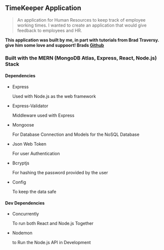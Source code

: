 ## TimeKeeper Application

> An application for Human Resources to keep track of employee working times. I wanted to create an application that would give feedback to employees and HR.

**This application was built by me, in part with tutorials from Brad Traversy. give him some love and suppoort! Brads [Github](https://github.com/bradtraversy)**

### Built with the MERN (MongoDB Atlas, Express, React, Node.js) Stack

#### Dependencies

- Express

  Used with Node.js as the web framework

- Express-Validator

  Middleware used with Express

- Mongoose

  For Database Connection and Models for the NoSQL Database

- Json Web Token

  For user Authentication

- Bcryptjs

  For hashing the password provided by the user

- Config

  To keep the data safe

#### Dev Dependencies

- Concurrently

  To run both React and Node.js Together

- Nodemon

  to Run the Node.js API in Development
